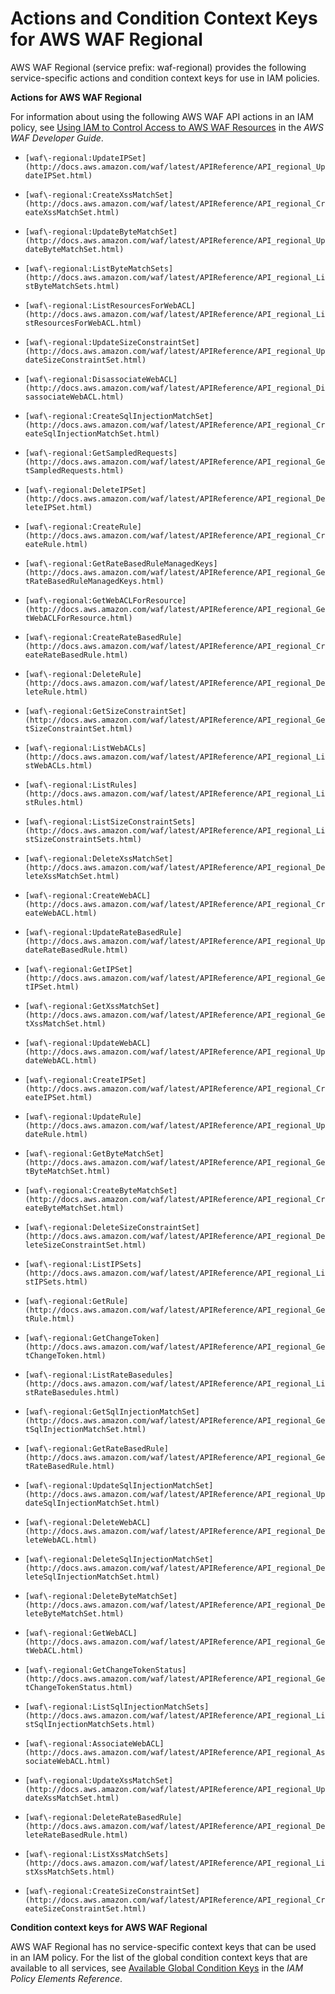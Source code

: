 # Actions and Condition Context Keys for AWS WAF Regional<a name="list_waf-regional"></a>

AWS WAF Regional \(service prefix: waf\-regional\) provides the following service\-specific actions and condition context keys for use in IAM policies\.

**Actions for AWS WAF Regional**

For information about using the following AWS WAF API actions in an IAM policy, see [Using IAM to Control Access to AWS WAF Resources](http://docs.aws.amazon.com/waf/latest/developerguide/waf-iam.html) in the *AWS WAF Developer Guide*\.

+ `[waf\-regional:UpdateIPSet](http://docs.aws.amazon.com/waf/latest/APIReference/API_regional_UpdateIPSet.html)`

+ `[waf\-regional:CreateXssMatchSet](http://docs.aws.amazon.com/waf/latest/APIReference/API_regional_CreateXssMatchSet.html)`

+ `[waf\-regional:UpdateByteMatchSet](http://docs.aws.amazon.com/waf/latest/APIReference/API_regional_UpdateByteMatchSet.html)`

+ `[waf\-regional:ListByteMatchSets](http://docs.aws.amazon.com/waf/latest/APIReference/API_regional_ListByteMatchSets.html)`

+ `[waf\-regional:ListResourcesForWebACL](http://docs.aws.amazon.com/waf/latest/APIReference/API_regional_ListResourcesForWebACL.html)`

+ `[waf\-regional:UpdateSizeConstraintSet](http://docs.aws.amazon.com/waf/latest/APIReference/API_regional_UpdateSizeConstraintSet.html)`

+ `[waf\-regional:DisassociateWebACL](http://docs.aws.amazon.com/waf/latest/APIReference/API_regional_DisassociateWebACL.html)`

+ `[waf\-regional:CreateSqlInjectionMatchSet](http://docs.aws.amazon.com/waf/latest/APIReference/API_regional_CreateSqlInjectionMatchSet.html)`

+ `[waf\-regional:GetSampledRequests](http://docs.aws.amazon.com/waf/latest/APIReference/API_regional_GetSampledRequests.html)`

+ `[waf\-regional:DeleteIPSet](http://docs.aws.amazon.com/waf/latest/APIReference/API_regional_DeleteIPSet.html)`

+ `[waf\-regional:CreateRule](http://docs.aws.amazon.com/waf/latest/APIReference/API_regional_CreateRule.html)`

+ `[waf\-regional:GetRateBasedRuleManagedKeys](http://docs.aws.amazon.com/waf/latest/APIReference/API_regional_GetRateBasedRuleManagedKeys.html)`

+ `[waf\-regional:GetWebACLForResource](http://docs.aws.amazon.com/waf/latest/APIReference/API_regional_GetWebACLForResource.html)`

+ `[waf\-regional:CreateRateBasedRule](http://docs.aws.amazon.com/waf/latest/APIReference/API_regional_CreateRateBasedRule.html)`

+ `[waf\-regional:DeleteRule](http://docs.aws.amazon.com/waf/latest/APIReference/API_regional_DeleteRule.html)`

+ `[waf\-regional:GetSizeConstraintSet](http://docs.aws.amazon.com/waf/latest/APIReference/API_regional_GetSizeConstraintSet.html)`

+ `[waf\-regional:ListWebACLs](http://docs.aws.amazon.com/waf/latest/APIReference/API_regional_ListWebACLs.html)`

+ `[waf\-regional:ListRules](http://docs.aws.amazon.com/waf/latest/APIReference/API_regional_ListRules.html)`

+ `[waf\-regional:ListSizeConstraintSets](http://docs.aws.amazon.com/waf/latest/APIReference/API_regional_ListSizeConstraintSets.html)`

+ `[waf\-regional:DeleteXssMatchSet](http://docs.aws.amazon.com/waf/latest/APIReference/API_regional_DeleteXssMatchSet.html)`

+ `[waf\-regional:CreateWebACL](http://docs.aws.amazon.com/waf/latest/APIReference/API_regional_CreateWebACL.html)`

+ `[waf\-regional:UpdateRateBasedRule](http://docs.aws.amazon.com/waf/latest/APIReference/API_regional_UpdateRateBasedRule.html)`

+ `[waf\-regional:GetIPSet](http://docs.aws.amazon.com/waf/latest/APIReference/API_regional_GetIPSet.html)`

+ `[waf\-regional:GetXssMatchSet](http://docs.aws.amazon.com/waf/latest/APIReference/API_regional_GetXssMatchSet.html)`

+ `[waf\-regional:UpdateWebACL](http://docs.aws.amazon.com/waf/latest/APIReference/API_regional_UpdateWebACL.html)`

+ `[waf\-regional:CreateIPSet](http://docs.aws.amazon.com/waf/latest/APIReference/API_regional_CreateIPSet.html)`

+ `[waf\-regional:UpdateRule](http://docs.aws.amazon.com/waf/latest/APIReference/API_regional_UpdateRule.html)`

+ `[waf\-regional:GetByteMatchSet](http://docs.aws.amazon.com/waf/latest/APIReference/API_regional_GetByteMatchSet.html)`

+ `[waf\-regional:CreateByteMatchSet](http://docs.aws.amazon.com/waf/latest/APIReference/API_regional_CreateByteMatchSet.html)`

+ `[waf\-regional:DeleteSizeConstraintSet](http://docs.aws.amazon.com/waf/latest/APIReference/API_regional_DeleteSizeConstraintSet.html)`

+ `[waf\-regional:ListIPSets](http://docs.aws.amazon.com/waf/latest/APIReference/API_regional_ListIPSets.html)`

+ `[waf\-regional:GetRule](http://docs.aws.amazon.com/waf/latest/APIReference/API_regional_GetRule.html)`

+ `[waf\-regional:GetChangeToken](http://docs.aws.amazon.com/waf/latest/APIReference/API_regional_GetChangeToken.html)`

+ `[waf\-regional:ListRateBasedules](http://docs.aws.amazon.com/waf/latest/APIReference/API_regional_ListRateBasedules.html)`

+ `[waf\-regional:GetSqlInjectionMatchSet](http://docs.aws.amazon.com/waf/latest/APIReference/API_regional_GetSqlInjectionMatchSet.html)`

+ `[waf\-regional:GetRateBasedRule](http://docs.aws.amazon.com/waf/latest/APIReference/API_regional_GetRateBasedRule.html)`

+ `[waf\-regional:UpdateSqlInjectionMatchSet](http://docs.aws.amazon.com/waf/latest/APIReference/API_regional_UpdateSqlInjectionMatchSet.html)`

+ `[waf\-regional:DeleteWebACL](http://docs.aws.amazon.com/waf/latest/APIReference/API_regional_DeleteWebACL.html)`

+ `[waf\-regional:DeleteSqlInjectionMatchSet](http://docs.aws.amazon.com/waf/latest/APIReference/API_regional_DeleteSqlInjectionMatchSet.html)`

+ `[waf\-regional:DeleteByteMatchSet](http://docs.aws.amazon.com/waf/latest/APIReference/API_regional_DeleteByteMatchSet.html)`

+ `[waf\-regional:GetWebACL](http://docs.aws.amazon.com/waf/latest/APIReference/API_regional_GetWebACL.html)`

+ `[waf\-regional:GetChangeTokenStatus](http://docs.aws.amazon.com/waf/latest/APIReference/API_regional_GetChangeTokenStatus.html)`

+ `[waf\-regional:ListSqlInjectionMatchSets](http://docs.aws.amazon.com/waf/latest/APIReference/API_regional_ListSqlInjectionMatchSets.html)`

+ `[waf\-regional:AssociateWebACL](http://docs.aws.amazon.com/waf/latest/APIReference/API_regional_AssociateWebACL.html)`

+ `[waf\-regional:UpdateXssMatchSet](http://docs.aws.amazon.com/waf/latest/APIReference/API_regional_UpdateXssMatchSet.html)`

+ `[waf\-regional:DeleteRateBasedRule](http://docs.aws.amazon.com/waf/latest/APIReference/API_regional_DeleteRateBasedRule.html)`

+ `[waf\-regional:ListXssMatchSets](http://docs.aws.amazon.com/waf/latest/APIReference/API_regional_ListXssMatchSets.html)`

+ `[waf\-regional:CreateSizeConstraintSet](http://docs.aws.amazon.com/waf/latest/APIReference/API_regional_CreateSizeConstraintSet.html)`

**Condition context keys for AWS WAF Regional**

AWS WAF Regional has no service\-specific context keys that can be used in an IAM policy\. For the list of the global condition context keys that are available to all services, see [Available Global Condition Keys](reference_policies_condition-keys.md#AvailableKeys) in the *IAM Policy Elements Reference*\.
